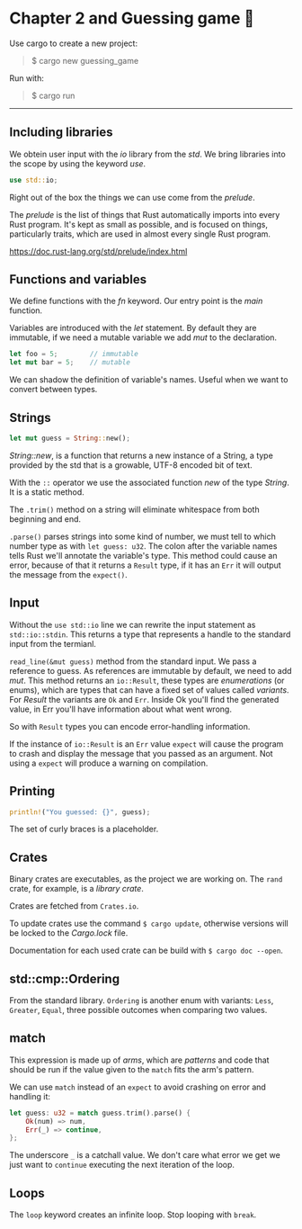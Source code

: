 # Chapter 2 and Guessing game 🎲

Use cargo to create a new project:

> $ cargo new guessing_game

Run with:

> $ cargo run

---

## Including libraries

We obtein user input with the *io* library from the *std*. We bring libraries into the scope by using the keyword *use*.

```rust
use std::io;
```

Right out of the box the things we can use come from the *prelude*.

The *prelude* is the list of things that Rust automatically imports into every Rust program. It's kept as small as possible, and is focused on things, particularly traits, which are used in almost every single Rust program.

https://doc.rust-lang.org/std/prelude/index.html

## Functions and variables

We define functions with the *fn* keyword. Our entry point is the *main* function.

Variables are introduced with the *let* statement. By default they are immutable, if we need a mutable variable we add *mut* to the declaration.

```rust
let foo = 5;        // immutable
let mut bar = 5;    // mutable
```

We can shadow the definition of variable's names. Useful when we want to convert between types.

## Strings

```rust
let mut guess = String::new();
```

*String::new*, is a function that returns a new instance of a String, a type provided by the std that is a growable, UTF-8 encoded bit of text.

With the `::` operator we use the associated function *new* of the type *String*. It is a static method.

The `.trim()` method on a string will eliminate whitespace from both beginning and end.

`.parse()` parses strings into some kind of number, we must tell to which number type as with `let guess: u32`. The colon after the variable names tells Rust we'll annotate the variable's type. This method could cause an error, because of that it returns a `Result` type, if it has an `Err` it will output the message from the `expect()`.

## Input

Without the `use std::io` line we can rewrite the input statement as `std::io::stdin`. This returns a type that represents a handle to the standard input from the termianl.

`read_line(&mut guess)` method from the standard input. We pass a reference to guess. As references are immutable by default, we need to add *mut*. This method returns an `io::Result`, these types are _enumerations_ (or enums), which are types that can have a fixed set of values called _variants_. For *Result* the variants are `Ok` and `Err`. Inside Ok you'll find the generated value, in Err you'll have information about what went wrong.

So with `Result` types you can encode error-handling information.

If the instance of `io::Result` is an `Err` value `expect` will cause the program to crash and display the message that you passed as an argument. Not using a `expect` will produce a warning on compilation.

## Printing

```rust
println!("You guessed: {}", guess);
```

The set of curly braces is a placeholder.

## Crates

Binary crates are executables, as the project we are working on. The `rand` crate, for example, is a _library crate_.

Crates are fetched from `Crates.io`.

To update crates use the command `$ cargo update`, otherwise versions will be locked to the _Cargo.lock_ file.

Documentation for each used crate can be build with `$ cargo doc --open`.

## std::cmp::Ordering

From the standard library. `Ordering` is another enum with variants: `Less`, `Greater`, `Equal`, three possible outcomes when comparing two values.

## match

This expression is made up of _arms_, which are _patterns_ and code that should be run if the value given to the `match` fits the arm's pattern.

We can use `match` instead of an `expect` to avoid crashing on error and handling it:

```rust
let guess: u32 = match guess.trim().parse() {
    Ok(num) => num,
    Err(_) => continue,
};
```

The underscore `_` is a catchall value. We don't care what error we get we just want to `continue` executing the next iteration of the loop.

## Loops

The `loop` keyword creates an infinite loop. Stop looping with `break`.

